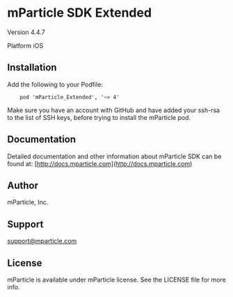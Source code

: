 # mParticle SDK Extended

Version 4.4.7

Platform iOS

## Installation 

Add the following to your Podfile:

```
	pod 'mParticle_Extended', '~> 4'
```

Make sure you have an account with GitHub and have added your ssh-rsa to the list of SSH keys, before trying to install the mParticle pod.

## Documentation

Detailed documentation and other information about mParticle SDK can be found at: [http://docs.mparticle.com](http://docs.mparticle.com)

## Author

mParticle, Inc.

## Support

<support@mparticle.com>

## License

mParticle is available under mParticle license. See the LICENSE file for more info.
